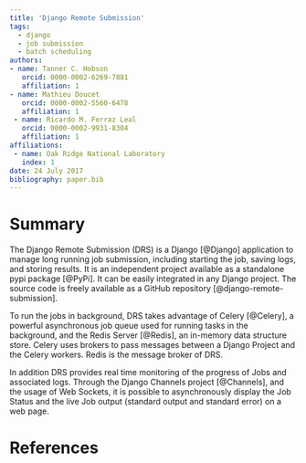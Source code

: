 ```yaml
---
title: 'Django Remote Submission'
tags:
  - django
  - job submission
  - batch scheduling
authors:
- name: Tanner C. Hobson
   orcid: 0000-0002-6269-7881
   affiliation: 1
- name: Mathieu Doucet
   orcid: 0000-0002-5560-6478
   affiliation: 1
 - name: Ricardo M. Ferraz Leal
   orcid: 0000-0002-9931-8304
   affiliation: 1
affiliations:
 - name: Oak Ridge National Laboratory
   index: 1
date: 24 July 2017
bibliography: paper.bib
---
```


# Summary

The Django Remote Submission (DRS) is a Django [@Django] application to manage long running job submission, including starting the job, saving logs, and storing results. It is an independent project available as a standalone pypi package [@PyPi]. It can be easily integrated in any Django project. The source code is freely available as a GitHub repository [@django-remote-submission].

To run the jobs in background, DRS takes advantage of Celery [@Celery], a powerful asynchronous job queue used for running tasks in the background, and the Redis Server [@Redis], an in-memory data structure store. Celery uses brokers to pass messages between a Django Project and the Celery workers. Redis is the message broker of DRS.

In addition DRS provides real time monitoring of the progress of Jobs and associated logs. Through the Django Channels project [@Channels], and the usage of Web Sockets, it is possible to asynchronously display the Job Status and the live Job output (standard output and standard error) on a web page.

# References
